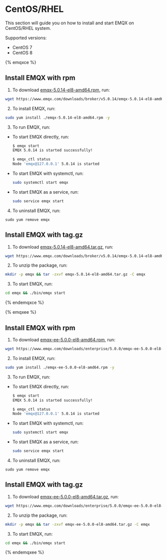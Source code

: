 # CentOS/RHEL

This section will guide you on how to install and start EMQX on CentOS/RHEL system.

Supported versions: 

- CentOS 7
- CentOS 8

{% emqxce %}

## Install EMQX with rpm

1. To download [emqx-5.0.14-el8-amd64.rpm](https://www.emqx.com/downloads/broker/v5.0.14/emqx-5.0.14-el8-amd64.rpm), run:

```bash
wget https://www.emqx.com/downloads/broker/v5.0.14/emqx-5.0.14-el8-amd64.rpm
```

2. To install EMQX, run:

```bash
sudo yum install ./emqx-5.0.14-el8-amd64.rpm -y
```

3. To run EMQX, run:

- To start EMQX directly, run:

  ```bash
  $ emqx start
  EMQX 5.0.14 is started successfully!

  $ emqx_ctl status
  Node 'emqx@127.0.0.1' 5.0.14 is started
  ```

- To start EMQX with systemctl, run:

  ```bash
  sudo systemctl start emqx
  ```

- To start EMQX as a service, run:

  ```bash
  sudo service emqx start
  ```

4. To uninstall EMQX, run:

  ```shell
  sudo yum remove emqx
  ```

## Install EMQX with tag.gz

1. To download [emqx-5.0.14-el8-amd64.tar.gz](https://www.emqx.com/downloads/broker/v5.0.14/emqx-5.0.14-el8-amd64.tar.gz), run:

```bash
wget https://www.emqx.com/downloads/broker/v5.0.14/emqx-5.0.14-el8-amd64.tar.gz
```

2. To unzip the package, run:

```bash
mkdir -p emqx && tar -zxvf emqx-5.0.14-el8-amd64.tar.gz -C emqx
```

3. To start EMQX, run:

```bash
cd emqx && ./bin/emqx start
```


{% endemqxce %}

{% emqxee %}

## Install EMQX with rpm

1. To download [emqx-ee-5.0.0-el8-amd64.rpm](https://www.emqx.com/downloads/enterprise/5.0.0/emqx-ee-5.0.0-el8-amd64.rpm), run:

```bash
wget https://www.emqx.com/downloads/enterprise/5.0.0/emqx-ee-5.0.0-el8-amd64.rpm
```

2. To install EMQX, run:

```bash
sudo yum install ./emqx-ee-5.0.0-el8-amd64.rpm -y
```

3. To run EMQX, run:

- To start EMQX directly, run:

  ```bash
  $ emqx start
  EMQX 5.0.14 is started successfully!

  $ emqx_ctl status
  Node 'emqx@127.0.0.1' 5.0.14 is started
  ```

- To start EMQX with systemctl, run:

  ```bash
  sudo systemctl start emqx
  ```

- To start EMQX as a service, run:

  ```bash
  sudo service emqx start
  ```

4. To uninstall EMQX, run:

  ```shell
  sudo yum remove emqx
  ```

## Install EMQX with tag.gz

1. To download [emqx-ee-5.0.0-el8-amd64.tar.gz](https://www.emqx.com/downloads/enterprise/5.0.0/emqx-ee-5.0.0-el8-amd64.tar.gz), run:

```bash
wget https://www.emqx.com/downloads/enterprise/5.0.0/emqx-ee-5.0.0-el8-amd64.tar.gz
```

2. To unzip the package, run:

```bash
mkdir -p emqx && tar -zxvf emqx-ee-5.0.0-el8-amd64.tar.gz -C emqx
```

3. To start EMQX, run:

```bash
cd emqx && ./bin/emqx start
```

{% endemqxee %}